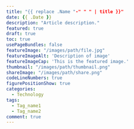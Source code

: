 ```yaml
---
title: "{{ replace .Name "-" " " | title }}"
date: {{ .Date }}
description: "Article description."
featured: true
draft: true
toc: true
usePageBundles: false
featureImage: "/images/path/file.jpg"
featureImageAlt: 'Description of image'
featureImageCap: 'This is the featured image.'
thumbnail: "/images/path/thumbnail.png"
shareImage: "/images/path/share.png"
codeLineNumbers: true
figurePositionShow: true
categories:
  - Technology
tags:
  - Tag_name1
  - Tag_name2
comment: true
---
```

